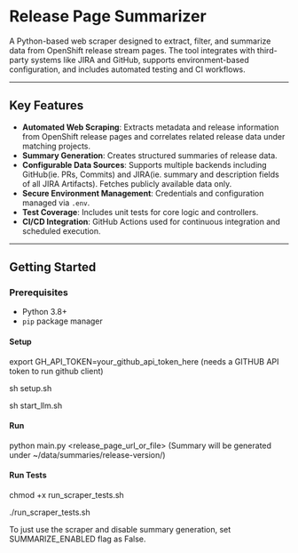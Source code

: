 # Release Page Summarizer

A Python-based web scraper designed to extract, filter, and summarize data from OpenShift release stream pages. The tool integrates with third-party systems like JIRA and GitHub, supports environment-based configuration, and includes automated testing and CI workflows.

---

## Key Features

- **Automated Web Scraping**: Extracts metadata and release information from OpenShift release pages and correlates related release data under matching projects.
- **Summary Generation**: Creates structured summaries of release data.
- **Configurable Data Sources**: Supports multiple backends including GitHub(ie. PRs, Commits) and JIRA(ie. summary and description fields of all JIRA Artifacts). Fetches publicly available data only.
- **Secure Environment Management**: Credentials and configuration managed via `.env`.
- **Test Coverage**: Includes unit tests for core logic and controllers.
- **CI/CD Integration**: GitHub Actions used for continuous integration and scheduled execution.

---

## Getting Started

### Prerequisites

- Python 3.8+
- `pip` package manager

#### Setup
export GH_API_TOKEN=your_github_api_token_here (needs a GITHUB API token to run github client)

sh setup.sh

sh start_llm.sh

#### Run
python main.py <release_page_url_or_file> (Summary will be generated under ~/data/summaries/release-version/)

#### Run Tests
chmod +x run_scraper_tests.sh

./run_scraper_tests.sh

To just use the scraper and disable summary generation, set SUMMARIZE_ENABLED flag as False.
